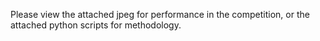 Please view the attached jpeg for performance in the competition, or the attached python scripts for methodology.
